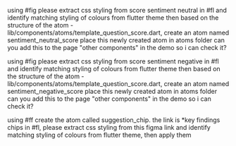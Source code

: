 using #fig please extract css styling from score sentiment neutral in #fl and identify matching styling of colours from flutter theme
then based on the structure of the atom - lib/components/atoms/template_question_score.dart, create an atom named sentiment_neutral_score
place this newly created atom in atoms folder
can you add this to the page "other components" in the demo so i can check it?    

using #fig please extract css styling from score sentiment negative in #fl and identify matching styling of colours from flutter theme
then based on the structure of the atom - lib/components/atoms/template_question_score.dart, create an atom named sentiment_negative_score
place this newly created atom in atoms folder
can you add this to the page "other components" in the demo so i can check it?    

using #ff create the atom called suggestion_chip. the link is *key findings chips in #fl, please extract css styling from this figma link and identify matching styling of colours from flutter theme, then apply them
